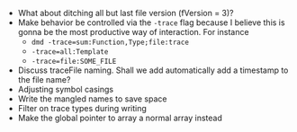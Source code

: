 - What about ditching all but last file version (fVersion = 3)?
- Make behavior be controlled via the `-trace` flag because I believe this is
  gonna be the most productive way of interaction. For instance
  - `dmd -trace=sum:Function,Type;file:trace`
  - `-trace=all:Template`
  - `-trace=file:SOME_FILE`
- Discuss traceFile naming. Shall we add automatically add a timestamp to the file name?
- Adjusting symbol casings
- Write the mangled names to save space
- Filter on trace types during writing
- Make the global pointer to array a normal array instead
